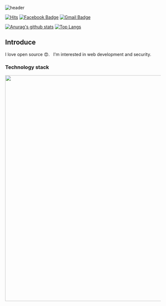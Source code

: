 ![header](https://capsule-render.vercel.app/api?type=wave&color=gradient&height=250&section=header&text=Hi%20there%20👋&fontSize=60&fontAlignY=35)

<!--[![Sh031224 StackOverflow](https://github-readme-stackoverflow.vercel.app/?userID=12651185)](https://stackoverflow.com/users/12651185/sh031224)-->

[![Hits](https://hits.seeyoufarm.com/api/count/incr/badge.svg?url=https%3A%2F%2Fgithub.com%2FSh031224)](https://hits.seeyoufarm.com)
[![Facebook Badge](https://img.shields.io/badge/-Facebook-1877f2?style=flat-square&logo=facebook&logoColor=white&link=hhttps://www.facebook.com/profile.php?id=100048700034135)](https://www.facebook.com/profile.php?id=100048700034135)
[![Gmail Badge](https://img.shields.io/badge/-Gmail-c14438?style=flat-square&logo=Gmail&logoColor=white&link=mailto:1cktmdgh2@gmail.com)](mailto:1cktmdgh2@gmail.com)

[![Anurag's github stats](https://github-readme-stats.vercel.app/api?username=Sh031224&show_icons=true&hide_border=true&count_private=true&icon_color=FC2C2B&title_color=FC2C2B)](https://github.com/anuraghazra/github-readme-stats)
[![Top Langs](https://github-readme-stats.vercel.app/api/top-langs/?username=Sh031224&hide=html,c,css,c%2B%2B&title_color=FC2C2B)](https://github.com/anuraghazra/github-readme-stats)

## Introduce

I love open source 😍. &nbsp; I'm interested in web development and security.

### Technology stack

<img width="730px" src="https://user-images.githubusercontent.com/51149996/94318875-6e742600-ffc4-11ea-8642-60a9f13f1ff2.png" />
<!--<table>
  <thead>
    <tr>
      <td width="78px"></td>
      <td>Language</td>
      <td>Description</td>
      <td width="130px">Progress</td>
  </thead>
  <tbody>
    <tr>
      <td>
        <code>
          <img width="40px" src="https://user-images.githubusercontent.com/51149996/94307688-382cab80-ffb0-11ea-9c13-32c7e3b7401f.png" />
        </code>
      </td>
      <td>
        React
      </td>
      <td>
        I mainly create projects I want to make in TypeScript.
      </td>
      <td>
        <img width="100px" src="https://progress-bar.dev/80" />
      </td>
    </tr>
    <tr>
      <td>
        <code>
          <img width="40px" src="https://user-images.githubusercontent.com/51149996/94310035-f1d94b80-ffb3-11ea-9a25-d02c5d2f9f6e.png" />
        </code>
      </td>
      <td>
        Next.js
      </td>
      <td>
        Use for projects that require SSR.
      </td>
      <td>
        <img width="100px" src="https://progress-bar.dev/65" />
      </td>
    </tr>
    <tr>
      <td>
        <code>
        <img width="40px" src="https://user-images.githubusercontent.com/51149996/94309908-c3f40700-ffb3-11ea-9169-8477ebec261a.png" />
        </code>
      </td>
      <td>
        Vue.js
      </td>
      <td>
        I use when making a simple project.
      </td>
      <td>
        <img width="100px" src="https://progress-bar.dev/85" />
      </td>
    </tr>
    <tr>
      <td>
        <code>
        <img width="40px" src="https://user-images.githubusercontent.com/51149996/94308864-20eebd80-ffb2-11ea-9a18-0ca00c6b9f7b.png" />
      </td>
      </code>
      <td>
        Nuxt.js
      </td>
      <td>
        I am using it because I like the fact that Vue supports SSR.
      </td>
      <td width="118px">
        <img width="100px" src="https://progress-bar.dev/75" />
      </td>
    </tr>
    <tr>
      <td>
        <code>
        <img width="40px" src="https://user-images.githubusercontent.com/51149996/94311207-d2dbb900-ffb5-11ea-90cf-c2616111fa4f.png" />
        </code>
      </td>
      <td>
        Express
      </td>
      <td>
        I can make Rest api with Express.
      </td>
      <td>
        <img width="100px" src="https://progress-bar.dev/75" />
      </td>
    </tr>
    <tr>
      <td>
        <code>
        <img width="40px" src="https://user-images.githubusercontent.com/51149996/94312994-e8061700-ffb8-11ea-9660-c989e1f1ad5d.png" />
        </code>
      </td>
      <td>
        TypeORM
      </td>
      <td>
        I mainly make servers with TypeORM.
      </td>
      <td>
        <img width="100px" src="https://progress-bar.dev/70" />
      </td>
    </tr>
    <tr>
      <td>
        <code>
        <img width="40px" src="https://user-images.githubusercontent.com/51149996/94313385-95792a80-ffb9-11ea-8b54-c8942d6df6af.png" />
        </code>
      </td>
      <td>
        Spring Boot
      </td>
      <td>
        I am currently studying.
      </td>
      <td>
        <img width="100px" src="https://progress-bar.dev/15" />
      </td>
    </tr>
  </tbody>
</table>
-->
